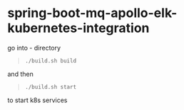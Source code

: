 # spring-boot-mq-apollo-elk-kubernetes-integration

go into - directory

> `./build.sh build`

and then

> `./build.sh start`

to start k8s services
